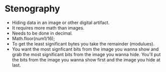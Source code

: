 # Stenography

- Hiding data in an image or other digital artifact.
- It requires more math than images.
- Needs to be done in decimal.
- Math.floor(num1/16);
- To get the least significant bytes you take the remainder (modulues).
- You want the most signficant bits from the image you wanna show and grab the most significant bits from the image you wanna hide. You'll put the bits from the image you wanna show first and the image you hide at last.
